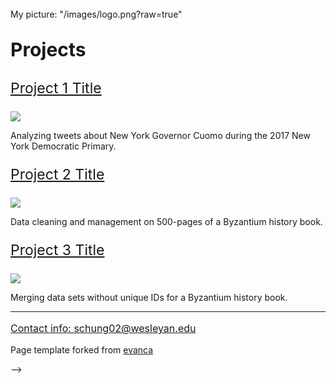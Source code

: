 <p style="font-size:25px"> </p>
<p style="font-family:Calibri"> </p>

My picture: "/images/logo.png?raw=true"

 <p style="font-size:30px;"> <b> Projects  </b> </p>

 <p style="font-size:23px;"> <a href="Cuomo_Twitter.html"> Project 1 Title </a> </p>

<img src="images/dummy_thumbnail.jpg?raw=true"/>

Analyzing tweets about New York Governor Cuomo during the 2017 New York Democratic Primary.

 <p style="font-size:23px;"> <a href="TL_Cleaning.html"> Project 2 Title </a> </p>

<img src="images/dummy_thumbnail.jpg?raw=true"/>

Data cleaning and management on 500-pages of a Byzantium history book.

<p style="font-size:23px;"> <a href="TL_Other.html"> Project 3 Title </a> </p>

<img src="images/dummy_thumbnail.jpg?raw=true"/>

Merging data sets without unique IDs for a Byzantium history book.

---

<p style="font-size:16px;"> <a href="mailto: schung02@wesleyan.edu"> Contact info: schung02@wesleyan.edu </a> </p>

<p style="font-size:14px;">Page template forked from <a href="https://github.com/evanca/quick-portfolio">evanca</a></p> -->
